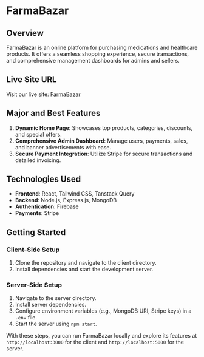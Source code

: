 # FarmaBazar

## Overview
FarmaBazar is an online platform for purchasing medications and healthcare products. It offers a seamless shopping experience, secure transactions, and comprehensive management dashboards for admins and sellers.

## Live Site URL
Visit our live site: [FarmaBazar](https://medicine-selling.web.app/)


## Major and Best Features
1. **Dynamic Home Page**: Showcases top products, categories, discounts, and special offers.
2. **Comprehensive Admin Dashboard**: Manage users, payments, sales, and banner advertisements with ease.
3. **Secure Payment Integration**: Utilize Stripe for secure transactions and detailed invoicing.

## Technologies Used
- **Frontend**: React, Tailwind CSS, Tanstack Query
- **Backend**: Node.js, Express.js, MongoDB
- **Authentication**: Firebase
- **Payments**: Stripe

## Getting Started

### Client-Side Setup
1. Clone the repository and navigate to the client directory.
2. Install dependencies and start the development server.

### Server-Side Setup
1. Navigate to the server directory.
2. Install server dependencies.
3. Configure environment variables (e.g., MongoDB URI, Stripe keys) in a `.env` file.
4. Start the server using `npm start`.

With these steps, you can run FarmaBazar locally and explore its features at `http://localhost:3000` for the client and `http://localhost:5000` for the server.
